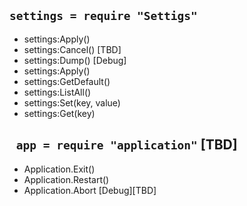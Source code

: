 


## ```settings = require "Settigs"```

* settings:Apply()
* settings:Cancel() [TBD]
* settings:Dump() [Debug]
* settings:Apply()
* settings:GetDefault()
* settings:ListAll()
* settings:Set(key, value)
* settings:Get(key)


## ``` app = require "application"``` [TBD]

* Application.Exit()
* Application.Restart()
* Application.Abort [Debug][TBD]
